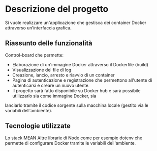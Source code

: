 # Descrizione del progetto

Si vuole realizzare un'applicazione che gestisca dei container Docker attraverso un'interfaccia grafica.

## Riassunto delle funzionalità

Control-board che permette:
- Elaborazione di un'immagine Docker attraverso il Dockerfile (build)
- Visualizzazione del file di log
- Creazione, lancio, arresto e riavvio di un container
- Pagina di autenticazione e registrazione che permettono all'utente di autenticarsi e creare un nuovo utente.
- Il progetto sarà fatto disponibile su Docker hub e sarà possibile utilizzarlo sia come immagine Docker, sia

lanciarlo tramite il codice sorgente sulla macchina locale (gestito via le variabili dell'ambiente).

## Tecnologie utilizzate

Lo stack MEAN
Altre librarie di Node come per esempio dotenv che permette di configurare Docker tramite le variabili dell'ambiente.
